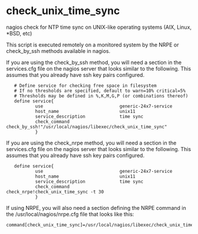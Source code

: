 # check_unix_time_sync
nagios check for NTP time sync on UNIX-like operating systems (AIX, Linux, *BSD, etc)

This script is executed remotely on a monitored system by the NRPE or check_by_ssh methods available in nagios.

If you are using the check_by_ssh method, you will need a section in the services.cfg
file on the nagios server that looks similar to the following.
This assumes that you already have ssh key pairs configured.
```
   # Define service for checking free space in filesystem
   # If no thresholds are specified, default to warn=10% critical=5%
   # Thresholds may be defined in %,K,M,G,P (or combinations thereof)
   define service{
           use                             generic-24x7-service
           host_name                       unix11
           service_description             time sync
           check_command                   check_by_ssh!"/usr/local/nagios/libexec/check_unix_time_sync"
           }
```

If you are using the check_nrpe method, you will need a section in the services.cfg
file on the nagios server that looks similar to the following.
This assumes that you already have ssh key pairs configured.
```
   define service{
           use                             generic-24x7-service
           host_name                       unix11
           service_description             time sync
           check_command                   check_nrpe!check_unix_time_sync -t 30
           }
```

If using NRPE, you will also need a section defining the NRPE command in the /usr/local/nagios/nrpe.cfg file that looks like this:
```
command[check_unix_time_sync]=/usr/local/nagios/libexec/check_unix_time_sync
```


